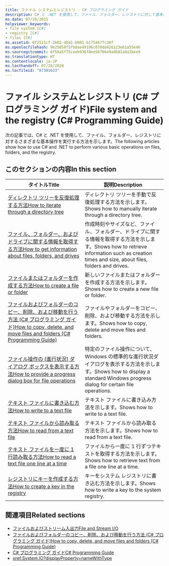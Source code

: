 ```yaml
---
title: ファイル システムとレジストリ - C# プログラミング ガイド
description: C# と .NET を使用して、ファイル、フォルダー、レジストリに対して基本操作を実行する方法を説明する記事を示します。
ms.date: 07/20/2015
helpviewer_keywords:
- file system [C#]
- registry [C#]
- files [C#]
ms.assetid: 0f2511cf-2b02-4b41-b001-b1754677c38f
ms.openlocfilehash: 9e25058f5fb8ae49196c070dd426123e61a55e46
ms.sourcegitcommit: 6f58a5f75ceeb936f8ee5b786e9adb81a9a3bee9
ms.translationtype: HT
ms.contentlocale: ja-JP
ms.lasthandoff: 07/28/2020
ms.locfileid: "87301633"
---
```

# <a name="file-system-and-the-registry-c-programming-guide"></a><span data-ttu-id="29e5f-103">ファイル システムとレジストリ (C# プログラミング ガイド)</span><span class="sxs-lookup"><span data-stu-id="29e5f-103">File system and the registry (C# Programming Guide)</span></span>

<span data-ttu-id="29e5f-104">次の記事では、C# と .NET を使用して、ファイル、フォルダー、レジストリに対するさまざまな基本操作を実行する方法を示します。</span><span class="sxs-lookup"><span data-stu-id="29e5f-104">The following articles show how to use C# and .NET to perform various basic operations on files, folders, and the registry.</span></span>

## <a name="in-this-section"></a><span data-ttu-id="29e5f-105">このセクションの内容</span><span class="sxs-lookup"><span data-stu-id="29e5f-105">In this section</span></span>

|<span data-ttu-id="29e5f-106">**タイトル**</span><span class="sxs-lookup"><span data-stu-id="29e5f-106">**Title**</span></span>|<span data-ttu-id="29e5f-107">**説明**</span><span class="sxs-lookup"><span data-stu-id="29e5f-107">**Description**</span></span>|
|---------------|---------------------|
|[<span data-ttu-id="29e5f-108">ディレクトリ ツリーを反復処理する方法</span><span class="sxs-lookup"><span data-stu-id="29e5f-108">How to iterate through a directory tree</span></span>](how-to-iterate-through-a-directory-tree.md)|<span data-ttu-id="29e5f-109">ディレクトリ ツリーを手動で反復処理する方法を示します。</span><span class="sxs-lookup"><span data-stu-id="29e5f-109">Shows how to manually iterate through a directory tree.</span></span>|
|[<span data-ttu-id="29e5f-110">ファイル、フォルダー、およびドライブに関する情報を取得する方法</span><span class="sxs-lookup"><span data-stu-id="29e5f-110">How to get information about files, folders, and drives</span></span>](how-to-get-information-about-files-folders-and-drives.md)|<span data-ttu-id="29e5f-111">作成時刻やサイズなど、ファイル、フォルダー、ドライブに関する情報を取得する方法を示します。</span><span class="sxs-lookup"><span data-stu-id="29e5f-111">Shows how to retrieve information such as creation times and size, about files, folders and drives.</span></span>|
|[<span data-ttu-id="29e5f-112">ファイルまたはフォルダーを作成する方法</span><span class="sxs-lookup"><span data-stu-id="29e5f-112">How to create a file or folder</span></span>](how-to-create-a-file-or-folder.md)|<span data-ttu-id="29e5f-113">新しいファイルまたはフォルダーを作成する方法を示します。</span><span class="sxs-lookup"><span data-stu-id="29e5f-113">Shows how to create a new file or folder.</span></span>|
|[<span data-ttu-id="29e5f-114">ファイルおよびフォルダーのコピー、削除、および移動を行う方法 (C# プログラミング ガイド)</span><span class="sxs-lookup"><span data-stu-id="29e5f-114">How to copy, delete, and move files and folders (C# Programming Guide)</span></span>](how-to-copy-delete-and-move-files-and-folders.md)|<span data-ttu-id="29e5f-115">ファイルやフォルダーをコピー、削除、および移動する方法を示します。</span><span class="sxs-lookup"><span data-stu-id="29e5f-115">Shows how to copy, delete and move files and folders.</span></span>|
|<span data-ttu-id="29e5f-116">[ファイル操作の [進行状況] ダイアログ ボックスを表示する方法](how-to-provide-a-progress-dialog-box-for-file-operations.md)</span><span class="sxs-lookup"><span data-stu-id="29e5f-116">[How to provide a progress dialog box for file operations](how-to-provide-a-progress-dialog-box-for-file-operations.md)</span></span>|<span data-ttu-id="29e5f-117">特定のファイル操作について、Windows の標準的な進行状況ダイアログを表示する方法を示します。</span><span class="sxs-lookup"><span data-stu-id="29e5f-117">Shows how to display a standard Windows progress dialog for certain file operations.</span></span>|
|[<span data-ttu-id="29e5f-118">テキスト ファイルに書き込む方法</span><span class="sxs-lookup"><span data-stu-id="29e5f-118">How to write to a text file</span></span>](how-to-write-to-a-text-file.md)|<span data-ttu-id="29e5f-119">テキスト ファイルに書き込み方法を示します。</span><span class="sxs-lookup"><span data-stu-id="29e5f-119">Shows how to write to a text file.</span></span>|
|[<span data-ttu-id="29e5f-120">テキスト ファイルから読み取る方法</span><span class="sxs-lookup"><span data-stu-id="29e5f-120">How to read from a text file</span></span>](how-to-read-from-a-text-file.md)|<span data-ttu-id="29e5f-121">テキスト ファイルから読み取る方法を示します。</span><span class="sxs-lookup"><span data-stu-id="29e5f-121">Shows how to read from a text file.</span></span>|
|[<span data-ttu-id="29e5f-122">テキスト ファイルを一度に 1 行読み取る方法</span><span class="sxs-lookup"><span data-stu-id="29e5f-122">How to read a text file one line at a time</span></span>](how-to-read-a-text-file-one-line-at-a-time.md)|<span data-ttu-id="29e5f-123">ファイルから一度に 1 行ずつテキストを取得する方法を示します。</span><span class="sxs-lookup"><span data-stu-id="29e5f-123">Shows how to retrieve text from a file one line at a time.</span></span>|
|[<span data-ttu-id="29e5f-124">レジストリにキーを作成する方法</span><span class="sxs-lookup"><span data-stu-id="29e5f-124">How to create a key in the registry</span></span>](how-to-create-a-key-in-the-registry.md)|<span data-ttu-id="29e5f-125">キーをシステム レジストリに書き込む方法を示します。</span><span class="sxs-lookup"><span data-stu-id="29e5f-125">Shows how to write a key to the system registry.</span></span>|

## <a name="related-sections"></a><span data-ttu-id="29e5f-126">関連項目</span><span class="sxs-lookup"><span data-stu-id="29e5f-126">Related sections</span></span>

- [<span data-ttu-id="29e5f-127">ファイルおよびストリーム入出力</span><span class="sxs-lookup"><span data-stu-id="29e5f-127">File and Stream I/O</span></span>](../../../standard/io/index.md)
- [<span data-ttu-id="29e5f-128">ファイルおよびフォルダーのコピー、削除、および移動を行う方法 (C# プログラミング ガイド)</span><span class="sxs-lookup"><span data-stu-id="29e5f-128">How to copy, delete, and move files and folders (C# Programming Guide)</span></span>](how-to-copy-delete-and-move-files-and-folders.md)
- [<span data-ttu-id="29e5f-129">C# プログラミング ガイド</span><span class="sxs-lookup"><span data-stu-id="29e5f-129">C# Programming Guide</span></span>](../index.md)
- <xref:System.IO?displayProperty=nameWithType>
